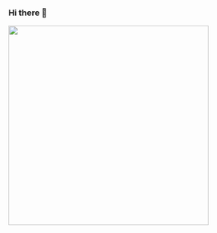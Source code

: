 ### Hi there 👋

<img src="https://github-readme-stats.vercel.app/api?username=me-nobody&show_icons=true&theme=gruvbox&count_private=True" width="400">


<!--
**me-nobody/me-nobody** is a ✨ _special_ ✨ repository because its `README.md` (this file) appears on your GitHub profile.


Here are some ideas to get you started:

**- 🔭 I’m currently working on ...
**- 🌱 I’m currently learning ...
**- 👯 I’m looking to collaborate on ...
**- 🤔 I’m looking for help with ...
**- 💬 Ask me about ...
**- 📫 How to reach me: ...
**- 😄 Pronouns: ...
**- ⚡ Fun fact: ...
**-->
